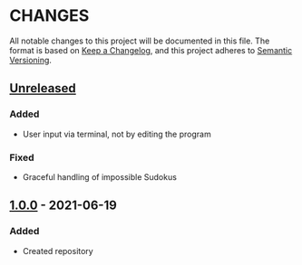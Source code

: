 # CHANGES

All notable changes to this project will be documented in this file. The format is based on [Keep a Changelog](https://keepachangelog.com/en/1.0.0/), and this project adheres to [Semantic Versioning](https://semver.org/spec/v2.0.0.html).

## [Unreleased]
### Added
+ User input via terminal, not by editing the program

### Fixed
+ Graceful handling of impossible Sudokus

## [1.0.0] - 2021-06-19
### Added
+ Created repository

[Unreleased]: https://github.com/jkoop/brute-force-sudoku/compare/v1.0.0...HEAD
[1.0.0]: https://github.com/jkoop/brute-force-sudoku/releases/tag/v1.0.0
